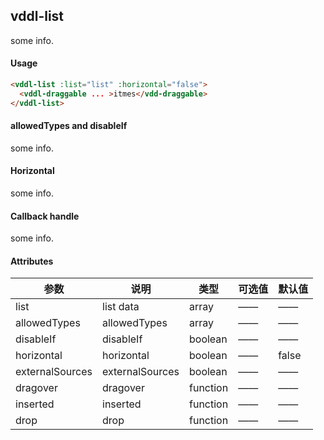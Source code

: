 ## vddl-list

some info.

#### Usage

```html
<vddl-list :list="list" :horizontal="false">
  <vddl-draggable ... >itmes</vdd-draggable>
</vddl-list>
```

#### allowedTypes and disableIf

some info.

#### Horizontal

some info.

#### Callback handle

some info.

#### Attributes

|参数|说明|类型|可选值|默认值|
|----|----|----|----|----|
|list| list data | array | —— | —— |
|allowedTypes| allowedTypes | array | —— | —— |
|disableIf| disableIf | boolean | —— | —— |
|horizontal| horizontal | boolean | —— | false |
|externalSources| externalSources | boolean | —— | —— |
|dragover| dragover | function | —— | —— |
|inserted| inserted | function | —— | —— |
|drop| drop | function | —— | —— |
